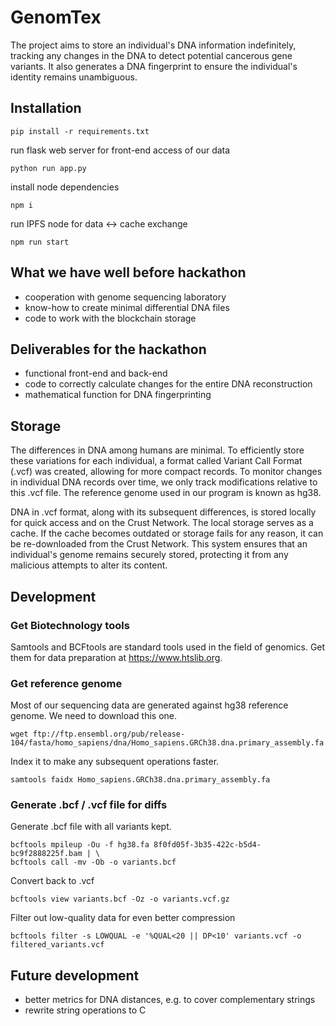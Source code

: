 # GenomTex

The project aims to store an individual's DNA information indefinitely, tracking any changes in
the DNA to detect potential cancerous gene variants. It also generates a DNA fingerprint to ensure
the individual's identity remains unambiguous.

## Installation

`pip install -r requirements.txt`

run flask web server for front-end access of our data

`python run app.py`

install node dependencies

`npm i`

run IPFS node for data <-> cache exchange

`npm run start`
    
## What we have well before hackathon

  - cooperation with genome sequencing laboratory
  - know-how to create minimal differential DNA files
  - code to work with the blockchain storage

## Deliverables for the hackathon

  - functional front-end and back-end
  - code to correctly calculate changes for the entire DNA reconstruction
  - mathematical function for DNA fingerprinting

## Storage

The differences in DNA among humans are minimal. To efficiently store these variations for each individual,
a format called Variant Call Format (.vcf) was created, allowing for more compact records. To monitor changes
in individual DNA records over time, we only track modifications relative to this .vcf file. The reference
genome used in our program is known as hg38.

DNA in .vcf format, along with its subsequent differences, is stored locally for quick access and on the Crust Network.
The local storage serves as a cache. If the cache becomes outdated or storage fails for any reason, it can be
re-downloaded from the Crust Network. This system ensures that an individual's genome remains securely stored,
protecting it from any malicious attempts to alter its content.

## Development

### Get Biotechnology tools

Samtools and BCFtools are standard tools used in the field of genomics.
Get them for data preparation at <https://www.htslib.org>.

### Get reference genome

Most of our sequencing data are generated against hg38 reference genome. We need to download this one.

    wget ftp://ftp.ensembl.org/pub/release-104/fasta/homo_sapiens/dna/Homo_sapiens.GRCh38.dna.primary_assembly.fa.gz

Index it to make any subsequent operations faster.

    samtools faidx Homo_sapiens.GRCh38.dna.primary_assembly.fa

### Generate .bcf / .vcf file for diffs

Generate .bcf file with all variants kept.

    bcftools mpileup -Ou -f hg38.fa 8f0fd05f-3b35-422c-b5d4-bc9f2888225f.bam | \
    bcftools call -mv -Ob -o variants.bcf

Convert back to .vcf

    bcftools view variants.bcf -Oz -o variants.vcf.gz

Filter out low-quality data for even better compression

    bcftools filter -s LOWQUAL -e '%QUAL<20 || DP<10' variants.vcf -o filtered_variants.vcf


## Future development

- better metrics for DNA distances, e.g. to cover complementary strings
- rewrite string operations to C
